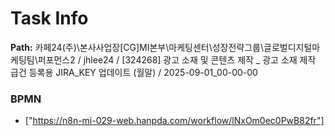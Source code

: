 # Task Info

**Path:** 카페24(주)\본사사업장\[CG]MI본부\마케팅센터\성장전략그룹\글로벌디지털마케팅팀\퍼포먼스2 / jhlee24 / [324268] 광고 소재 및 콘텐츠 제작 _ 광고 소재 제작 급건 등록용 JIRA_KEY 업데이트 (월말) / 2025-09-01_00-00-00

### BPMN
- ["https://n8n-mi-029-web.hanpda.com/workflow/lNxOm0ec0PwB82fr"]

